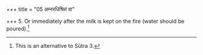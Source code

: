 +++
title = "05 अम्नरधिश्रितं वा"

+++
5. Or immediately after the milk is kept on the fire (water should be poured).[^1]  


[^1]: This is an alternative to Sūtra 3.
